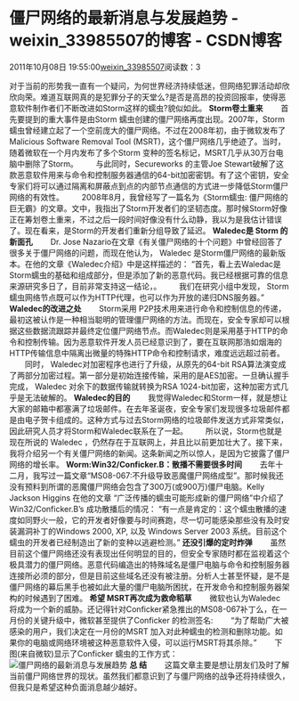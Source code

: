 # 僵尸网络的最新消息与发展趋势 - weixin_33985507的博客 - CSDN博客
2011年10月08日 19:55:00[weixin_33985507](https://me.csdn.net/weixin_33985507)阅读数：3

对于当前的形势我一直有一个疑问，为何世界经济持续低迷，但网络犯罪活动却欣欣向荣。难道互联网真的是犯罪分子的天堂么?是否是高昂的投资回报率，使得恶意软件制作者们不断改进如Storm这样的蠕虫?貌似如此。
**Storm卷土重来**
　　首先要提到的重大事件是由Storm 蠕虫创建的僵尸网络再度出现。2007年，Storm蠕虫曾经建立起了一个空前庞大的僵尸网络。不过在2008年初，由于微软发布了Malicious Software Removal Tool (MSRT)，这个僵尸网络几乎绝迹了。当时，随着微软在一个月内发布了多个Storm 变种的签名标记，MSRT几乎从30万台电脑中删除了Storm。
　　与此同时，Secureworks 的主管Joe Stewart破解了这款恶意软件用来与命令和控制服务器通信的64-bit加密密钥。有了这个密钥，安全专家们将可以通过隔离和屏蔽点到点的内部节点通信的方式进一步降低Storm僵尸网络的有效性。
　　2008年8月，我曾经写了一篇名为《Storm蠕虫: 僵尸网络的巨无霸》的文章。文中，我指出了Storm开发者们的坚韧态度。那时候Storm好像正在筹划卷土重来，不过之后一段时间好像没有什么动静，我以为是我估计错误了。现在看来，是Storm的开发者们重新分组导致了延迟。
**Waledec是 Storm 的新面孔**
　　Dr. Jose Nazario在文章《有关僵尸网络的十个问题》中曾经回答了很多关于僵尸网络的问题，而现在他认为， Waledec 是Storm僵尸网络的最新版本。在他的文章《Waledec介绍》中是这样描述的：
“首先，看上去Waledac是 Storm蠕虫的基础和组成部分，但是添加了新的恶意代码。我已经根据可靠的信息来源研究多日了，目前非常支持这一结论，。
　　我们在研究小组中发现， Storm 蠕虫网络节点既可以作为HTTP代理，也可以作为开放的递归DNS服务器。”
**Waledec的改进之处**
　　Storm采用 P2P技术用来进行命令和控制信息的传递，最初这被认作是一种相当聪明的管理僵尸网络的方法。而现在，安全专家却可以根据这些数据流跟踪并最终定位僵尸网络节点。而Waledec则是采用基于HTTP的命令和控制传输。因为恶意软件开发人员已经意识到了，要在互联网那浩如烟海的HTTP传输信息中隔离出微量的特殊HTTP命令和控制请求，难度远远超过前者。
　　同时， Waledec对加密程序也进行了升级，从原先的64-bit RSA算法演变成了两部分加密过程。第一部分是初始连接传输，采用的是AES加密。一旦确认握手完成， Waledec 对余下的数据传输就转换为RSA 1024-bit加密，这种加密方式几乎是无法破解的。
**Waledec的目的**
　　我觉得Waledec和Storm一样，就是想让大家的邮箱中都塞满了垃圾邮件。在去年圣诞夜，安全专家们发现很多垃圾邮件都是由电子贺卡组成的。这种方式与过去Storm网络的垃圾邮件发送方式非常类似，因此研究人员才将Storm和Waledec联系在了一起。
　　所以说，Storm也就是现在所说的 Waledec ，仍然存在于互联网上，并且比以前更加壮大了。接下来，我将介绍另一个有关僵尸网络的新闻。这条新闻之所以惊人，是因为它披露了僵尸网络的增长率。
**Worm:Win32/Conficker.B：散播不需要很多时间**
　　去年十二月，我写过一篇文章“MS08-067:不升级导致恶魔僵尸网络成型”。那时候我还没有预料到所谓的恶魔僵尸网络会包含了300万(或900万)僵尸电脑。Kelly Jackson Higgins 在他的文章 “广泛传播的蠕虫可能形成新的僵尸网络”中介绍了Win32/Conficker.B’s 成功散播后的情况：
“有一点是肯定的：这个蠕虫散播的速度如同野火一般，它的开发者好像要与时间赛跑，尽一切可能感染那些没有及时安装漏洞补丁的Windows 2000, XP, 以及 Windows Server 2003 系统。目前这个蠕虫的开发者已经制造出了新的变种以逃避检测。”
**还没引爆的定时炸弹**
　　虽然目前这个僵尸网络还没有表现出任何明显的目的，但安全专家随时都在监视着这个极具潜力的僵尸网络。恶意代码编造出的特殊域名是僵尸电脑与命令和控制服务器连接所必须的部分，但是目前这些域名还没有被注册。分析人士甚至怀疑，是不是僵尸网络的幕后黑手也被如此大量的僵尸电脑所困扰，在开发命令和控制服务器架构的时候遇到了困难。
**希望 MSRT再次成为救命稻草**
　　微软也认为Waledec 将成为一个新的威胁。还记得针对Conficker紧急推出的MS08-067补丁么，在一月份的关键升级中，微软甚至提供了Conficker 的检测签名:
　　“为了帮助广大被感染的用户，我们决定在一月份的MSRT 加入对此种蠕虫的检测和删除功能。如果你的电脑或网络环境被这种恶意软件入侵，可以运行MSRT将其杀除。”
　　下图(来自微软)显示了Conficker 蠕虫的工作方式：
![僵尸网络的最新消息与发展趋势](http://cloud.csdn.net/uploads/allimg/090512/1451480.jpg)
**总 结**
　　这篇文章主要是想让朋友们及时了解当前僵尸网络世界的现状。虽然我们都意识到了与僵尸网络的战争还将持续很久，但我只是希望这种负面消息越少越好。
